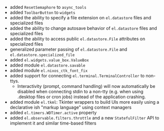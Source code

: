 - added ```ResetSemaphore``` to ```async_tools```
- added ```ToolbarButton``` to ```widgets```
- added the ability to specify a file extension on ```el.datastore``` files and specialized files
- added the ability to change autosave behavior of ```el.datastore``` files and specialized files
- added the ability to access public  ```el.datastore.File``` attributes on specialized files
- generalized parameter passing of ```el.datastore.File``` and ```el.datastore.specialized_file```
- added ```el.widgets.value_box.ValueBox```
- added module ```el.datastore.savable```
- added module `el.nixos_ctk_font_fix`
- added support for connecting `el.terminal.TerminalController` to non-ttys. 
  - Interactivity (prompt, command handling) will now automatically be disabled when connecting stdin to a non-tty (e.g. when using .desktop files or cron jobs) instead of the application crashing.
- added module `el.tkml`: Tkinter wrappers to build UIs more easily using a declarative ish "markup language" using context managers
- added `el.timers.WDTimer.active` property
- added `el.observable.filters.throttle` and a new `StatefulFilter` API to implement it and similar time-based filters